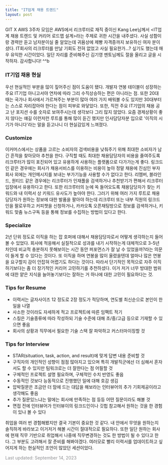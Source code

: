 ```yaml
---
title: "IT업계 채용 트렌드"
layout: post
---
```



GIT X AWS 3주차 모임은 AWS에서 리크루터로 재직 중이신 Kang Lee님께서 <IT업계 채용 트렌드 및 커리어 로드맵 설계>라는 주제로 귀한 시간을 내주셨다. 사실 성함이랑 경력만 듣고 남자분이실 줄 알았는데 귀욤상에 제빵 자격증까지 보유하신 여자 분이셨다. IT회사의 리크루터를 만날 기회도 전혀 없었고 사실 필요한가...? 싶기도 했는데 매우 유익한 시간이었다. 일단 자리를 준비해주신 김기영 멘토님께도 절을 올리고 글을 시작하자. 감사합니다! ^^b


### IT기업 채용 현실
우선 현실적인 부분을 많이 짚어주신 점이 도움이 됐다. 개발자 연봉 테이블이 성장하는 주요 IT기업 아니고서야 연차에 따라 그리 수직상승하는 편은 아니라는 점. 또한 20대 때는 국가나 회사에서 가르쳐주는 부분이 많아 여러 가지 배워볼 수도 있지만 30대부터는 스스로 자리잡아야 한다는 점이 피부로 와닿았다. 또한, 직전 주요 IT기업의 채용 공고 난 포지션 수를 숫자로 보여주시는데 생각보다 그리 많지 않았다. 요즘 경제상황이 좋지 않다는 얘길 이런저런 루트를 통해 많이 듣긴 했지만 인사담당자분 입으로 '이직의 시기가 아니다'라는 말을 듣고나니 더 현실감있게 느껴졌다.

### Customize
이커머스에서는 상품을 고르는 소비자의 검색비용을 낮춰주기 위해 최대한 소비자가 남긴 흔적을 찾아모아 추천을 한다. 구직할 때도 최대한 채용담당자의 비용을 줄여주도록 리크루터가 많이 포진되어 있고 유용하게 사용하는 플랫폼으로 다가가는게 좋다. 링크드인 같은 경우에는 회사가 채용서비스를 이용하는 비용이 높아 정말 채용에 진심인 부자 회사 외에는 개인메시지를 보내는 부가기능을 사용할 수가 없다고 한다. 리멤버, 블라인드, 원티드 같은 경우에는 리크루터가 인재풀을 검색하거나 추천받기가 편해서 리크루터 입장에서 유용하다고 한다. 또한 리크루터의 눈에 쏙 들어오도록 채용담당자가 찾는 키워드와 내 이력서 상 키워드 유사도가 높아야 한다. 그러기 위해 여러 가지 루트로 채용담당자가 원하는 정보에 대한 발품을 팔아야 하는데 리크루터 또는 내부 직원의 링크드인을 팔로우하고 커피챗을 신청하거나, 카카오톡 오픈채팅방으로 정보를 검색하거나, 키워드 맞춤 뉴스구독 등을 통해 정보를 수집하는 방법이 있다고 한다.

### Specialize
2년 단위 정도로 이직을 하는 잡 호퍼에 대해서 채용담당자로서 어떻게 생각하는지 들어볼 수 있었다. 회사에 적응해서 실질적으로 성과를 내기 시작하는게 대체적으로 3-5년차인데 비교적 충분하지 못해보이는 시간 동안 퍼포먼스가 잘 날 수 있었을까?라는 의문이 들게 할 수 있다는 것이다. 또 이직을 하며 연봉을 많이 올렸을텐데 얼마나 많은 연봉을 요구할지 감이 안잡혀 어렵기도 하다는 것이다. 따라서 단기적인 목적으로 자주 이직하기보다는 좀 더 장기적인 커리어 고민하기를 추천하셨다. 이거 저거 너무 방대한 범위에 대한 얕은 지식을 늘어놓기보다는 잘하는 거 하나에 대한 고민이 필요하다는 것.

### Tips for Resume
- 이력서는 글자사이즈 12 정도로 2장 정도가 적당하며, 연도별 최신순으로 본인이 한 일을 나열
- 사소한 것이라도 자세하게 적고 프로젝트에 따른 임팩트 적기
- 스킬은 기술종류에 따라 작성하되 기술 수준에 대해 초/중/고급 등으로 기재할 수 있으면 좋음
- 회사의 상황과 직무에서 필요한 기술 스택 잘 파악하고 커스터마이징할 것

### Tips for Interview
- STAR(situation, task, action, and result)에 맞게 답변 내용 준비할 것
- 구직자의 개인적인 성향이 점점 많아지고 있으며 특히 개발직군에선 더 심해서 혼자서도 할 수 있지만 팀워크로는 더 잘한다는 점 어필할 것
- 구체적인 프로젝트 설명 필요하며, 구체적인 수치 반영도 좋음
- 수동적인 것보다 능동적으로 진행했던 일에 대해 호감 생김
- 압박질문은 조금만 더 맘에 드는 대답을 해보라는 인터뷰어의 추가 기회제공이라고 생각해도 좋음
- 추가 질문있느냐는 말에는 회사에 만족하는 점 등등 어떤 질문이라도 해볼 것
- 면접 전에 인터뷰어가 인터뷰이의 링크드인이나 깃헙 참고해서 원하는 것을 한 경험이 있나 볼 수 있다


취업을 여러 번 경험해봤지만 결국 기본이 중요한 것 같다. 내 안에서 무엇을 원하는지 솔직하게 바라보고 이거저거 해볼 시간이 절대적으로 필요하다. 또한 일단 원하는 회사에 현재 직무 기반으로 취업해서 나중에 직무변경하는 것도 한 방법이 될 수 있다고 한다. 그 부분도 고려해서 잘 준비를 해봐야겠다. 여러모로 빨리 이력서를 업데이트하고 싶어지게 하는 현실적인 조언이 많았던 세션이었다. 


<font color='#909194'>Last updated: September 14, 2023</font>